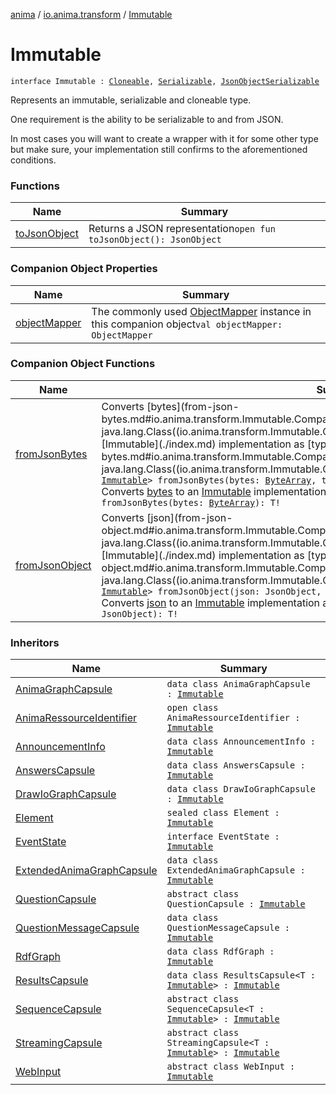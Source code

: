 [anima](../../index.md) / [io.anima.transform](../index.md) / [Immutable](./index.md)

# Immutable

`interface Immutable : `[`Cloneable`](https://kotlinlang.org/api/latest/jvm/stdlib/kotlin/-cloneable/index.html)`, `[`Serializable`](https://docs.oracle.com/javase/6/docs/api/java/io/Serializable.html)`, `[`JsonObjectSerializable`](../../io.anima/-json-object-serializable/index.md)

Represents an immutable, serializable and cloneable type.

One requirement is the ability to be serializable to and from JSON.

In most cases you will want to create a wrapper with it for some other type
but make sure, your implementation still confirms to the aforementioned
conditions.

### Functions

| Name | Summary |
|---|---|
| [toJsonObject](to-json-object.md) | Returns a JSON representation`open fun toJsonObject(): JsonObject` |

### Companion Object Properties

| Name | Summary |
|---|---|
| [objectMapper](object-mapper.md) | The commonly used [ObjectMapper](#) instance in this companion object`val objectMapper: ObjectMapper` |

### Companion Object Functions

| Name | Summary |
|---|---|
| [fromJsonBytes](from-json-bytes.md) | Converts [bytes](from-json-bytes.md#io.anima.transform.Immutable.Companion$fromJsonBytes(kotlin.ByteArray, java.lang.Class((io.anima.transform.Immutable.Companion.fromJsonBytes.T)))/bytes) to an [Immutable](./index.md) implementation as [type](from-json-bytes.md#io.anima.transform.Immutable.Companion$fromJsonBytes(kotlin.ByteArray, java.lang.Class((io.anima.transform.Immutable.Companion.fromJsonBytes.T)))/type).`fun <T : `[`Immutable`](./index.md)`> fromJsonBytes(bytes: `[`ByteArray`](https://kotlinlang.org/api/latest/jvm/stdlib/kotlin/-byte-array/index.html)`, type: `[`Class`](https://docs.oracle.com/javase/6/docs/api/java/lang/Class.html)`<T>): T!`<br>Converts [bytes](from-json-bytes.md#io.anima.transform.Immutable.Companion$fromJsonBytes(kotlin.ByteArray)/bytes) to an [Immutable](./index.md) implementation as type [T](from-json-bytes.md#T).`fun <T : `[`Immutable`](./index.md)`> fromJsonBytes(bytes: `[`ByteArray`](https://kotlinlang.org/api/latest/jvm/stdlib/kotlin/-byte-array/index.html)`): T!` |
| [fromJsonObject](from-json-object.md) | Converts [json](from-json-object.md#io.anima.transform.Immutable.Companion$fromJsonObject(io.vertx.core.json.JsonObject, java.lang.Class((io.anima.transform.Immutable.Companion.fromJsonObject.T)))/json) to an [Immutable](./index.md) implementation as [type](from-json-object.md#io.anima.transform.Immutable.Companion$fromJsonObject(io.vertx.core.json.JsonObject, java.lang.Class((io.anima.transform.Immutable.Companion.fromJsonObject.T)))/type).`fun <T : `[`Immutable`](./index.md)`> fromJsonObject(json: JsonObject, type: `[`Class`](https://docs.oracle.com/javase/6/docs/api/java/lang/Class.html)`<T>): T!`<br>Converts [json](from-json-object.md#io.anima.transform.Immutable.Companion$fromJsonObject(io.vertx.core.json.JsonObject)/json) to an [Immutable](./index.md) implementation as type [T](from-json-object.md#T).`fun <T : `[`Immutable`](./index.md)`> fromJsonObject(json: JsonObject): T!` |

### Inheritors

| Name | Summary |
|---|---|
| [AnimaGraphCapsule](../-anima-graph-capsule/index.md) | `data class AnimaGraphCapsule : `[`Immutable`](./index.md) |
| [AnimaRessourceIdentifier](../../io.anima/-anima-ressource-identifier/index.md) | `open class AnimaRessourceIdentifier : `[`Immutable`](./index.md) |
| [AnnouncementInfo](../../io.anima.web/-announcement-info/index.md) | `data class AnnouncementInfo : `[`Immutable`](./index.md) |
| [AnswersCapsule](../../io.anima.messages/-answers-capsule/index.md) | `data class AnswersCapsule : `[`Immutable`](./index.md) |
| [DrawIoGraphCapsule](../-draw-io-graph-capsule/index.md) | `data class DrawIoGraphCapsule : `[`Immutable`](./index.md) |
| [Element](../../io.anima.graph/-element/index.md) | `sealed class Element : `[`Immutable`](./index.md) |
| [EventState](../../io.anima.web/-event-state/index.md) | `interface EventState : `[`Immutable`](./index.md) |
| [ExtendedAnimaGraphCapsule](../-extended-anima-graph-capsule/index.md) | `data class ExtendedAnimaGraphCapsule : `[`Immutable`](./index.md) |
| [QuestionCapsule](../../io.anima.messages/-question-capsule/index.md) | `abstract class QuestionCapsule : `[`Immutable`](./index.md) |
| [QuestionMessageCapsule](../../io.anima.messages/-question-message-capsule/index.md) | `data class QuestionMessageCapsule : `[`Immutable`](./index.md) |
| [RdfGraph](../../io.anima.owl/-rdf-graph/index.md) | `data class RdfGraph : `[`Immutable`](./index.md) |
| [ResultsCapsule](../-results-capsule/index.md) | `data class ResultsCapsule<T : `[`Immutable`](./index.md)`> : `[`Immutable`](./index.md) |
| [SequenceCapsule](../-sequence-capsule/index.md) | `abstract class SequenceCapsule<T : `[`Immutable`](./index.md)`> : `[`Immutable`](./index.md) |
| [StreamingCapsule](../-streaming-capsule/index.md) | `abstract class StreamingCapsule<T : `[`Immutable`](./index.md)`> : `[`Immutable`](./index.md) |
| [WebInput](../../io.anima.web/-web-input/index.md) | `abstract class WebInput : `[`Immutable`](./index.md) |

